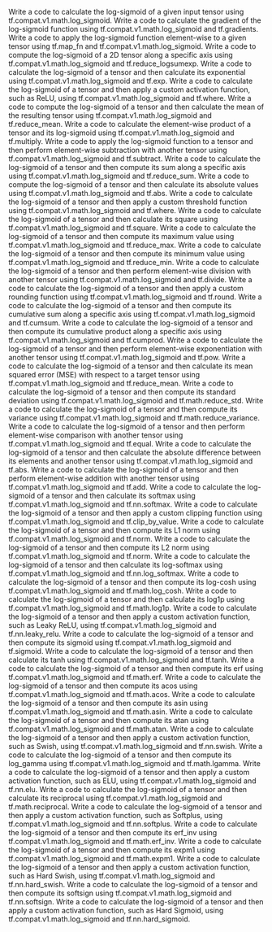 Write a code to calculate the log-sigmoid of a given input tensor using tf.compat.v1.math.log_sigmoid.
Write a code to calculate the gradient of the log-sigmoid function using tf.compat.v1.math.log_sigmoid and tf.gradients.
Write a code to apply the log-sigmoid function element-wise to a given tensor using tf.map_fn and tf.compat.v1.math.log_sigmoid.
Write a code to compute the log-sigmoid of a 2D tensor along a specific axis using tf.compat.v1.math.log_sigmoid and tf.reduce_logsumexp.
Write a code to calculate the log-sigmoid of a tensor and then calculate its exponential using tf.compat.v1.math.log_sigmoid and tf.exp.
Write a code to calculate the log-sigmoid of a tensor and then apply a custom activation function, such as ReLU, using tf.compat.v1.math.log_sigmoid and tf.where.
Write a code to compute the log-sigmoid of a tensor and then calculate the mean of the resulting tensor using tf.compat.v1.math.log_sigmoid and tf.reduce_mean.
Write a code to calculate the element-wise product of a tensor and its log-sigmoid using tf.compat.v1.math.log_sigmoid and tf.multiply.
Write a code to apply the log-sigmoid function to a tensor and then perform element-wise subtraction with another tensor using tf.compat.v1.math.log_sigmoid and tf.subtract.
Write a code to calculate the log-sigmoid of a tensor and then compute its sum along a specific axis using tf.compat.v1.math.log_sigmoid and tf.reduce_sum.
Write a code to compute the log-sigmoid of a tensor and then calculate its absolute values using tf.compat.v1.math.log_sigmoid and tf.abs.
Write a code to calculate the log-sigmoid of a tensor and then apply a custom threshold function using tf.compat.v1.math.log_sigmoid and tf.where.
Write a code to calculate the log-sigmoid of a tensor and then calculate its square using tf.compat.v1.math.log_sigmoid and tf.square.
Write a code to calculate the log-sigmoid of a tensor and then compute its maximum value using tf.compat.v1.math.log_sigmoid and tf.reduce_max.
Write a code to calculate the log-sigmoid of a tensor and then compute its minimum value using tf.compat.v1.math.log_sigmoid and tf.reduce_min.
Write a code to calculate the log-sigmoid of a tensor and then perform element-wise division with another tensor using tf.compat.v1.math.log_sigmoid and tf.divide.
Write a code to calculate the log-sigmoid of a tensor and then apply a custom rounding function using tf.compat.v1.math.log_sigmoid and tf.round.
Write a code to calculate the log-sigmoid of a tensor and then compute its cumulative sum along a specific axis using tf.compat.v1.math.log_sigmoid and tf.cumsum.
Write a code to calculate the log-sigmoid of a tensor and then compute its cumulative product along a specific axis using tf.compat.v1.math.log_sigmoid and tf.cumprod.
Write a code to calculate the log-sigmoid of a tensor and then perform element-wise exponentiation with another tensor using tf.compat.v1.math.log_sigmoid and tf.pow.
Write a code to calculate the log-sigmoid of a tensor and then calculate its mean squared error (MSE) with respect to a target tensor using tf.compat.v1.math.log_sigmoid and tf.reduce_mean.
Write a code to calculate the log-sigmoid of a tensor and then compute its standard deviation using tf.compat.v1.math.log_sigmoid and tf.math.reduce_std.
Write a code to calculate the log-sigmoid of a tensor and then compute its variance using tf.compat.v1.math.log_sigmoid and tf.math.reduce_variance.
Write a code to calculate the log-sigmoid of a tensor and then perform element-wise comparison with another tensor using tf.compat.v1.math.log_sigmoid and tf.equal.
Write a code to calculate the log-sigmoid of a tensor and then calculate the absolute difference between its elements and another tensor using tf.compat.v1.math.log_sigmoid and tf.abs.
Write a code to calculate the log-sigmoid of a tensor and then perform element-wise addition with another tensor using tf.compat.v1.math.log_sigmoid and tf.add.
Write a code to calculate the log-sigmoid of a tensor and then calculate its softmax using tf.compat.v1.math.log_sigmoid and tf.nn.softmax.
Write a code to calculate the log-sigmoid of a tensor and then apply a custom clipping function using tf.compat.v1.math.log_sigmoid and tf.clip_by_value.
Write a code to calculate the log-sigmoid of a tensor and then compute its L1 norm using tf.compat.v1.math.log_sigmoid and tf.norm.
Write a code to calculate the log-sigmoid of a tensor and then compute its L2 norm using tf.compat.v1.math.log_sigmoid and tf.norm.
Write a code to calculate the log-sigmoid of a tensor and then calculate its log-softmax using tf.compat.v1.math.log_sigmoid and tf.nn.log_softmax.
Write a code to calculate the log-sigmoid of a tensor and then compute its log-cosh using tf.compat.v1.math.log_sigmoid and tf.math.log_cosh.
Write a code to calculate the log-sigmoid of a tensor and then calculate its log1p using tf.compat.v1.math.log_sigmoid and tf.math.log1p.
Write a code to calculate the log-sigmoid of a tensor and then apply a custom activation function, such as Leaky ReLU, using tf.compat.v1.math.log_sigmoid and tf.nn.leaky_relu.
Write a code to calculate the log-sigmoid of a tensor and then compute its sigmoid using tf.compat.v1.math.log_sigmoid and tf.sigmoid.
Write a code to calculate the log-sigmoid of a tensor and then calculate its tanh using tf.compat.v1.math.log_sigmoid and tf.tanh.
Write a code to calculate the log-sigmoid of a tensor and then compute its erf using tf.compat.v1.math.log_sigmoid and tf.math.erf.
Write a code to calculate the log-sigmoid of a tensor and then compute its acos using tf.compat.v1.math.log_sigmoid and tf.math.acos.
Write a code to calculate the log-sigmoid of a tensor and then compute its asin using tf.compat.v1.math.log_sigmoid and tf.math.asin.
Write a code to calculate the log-sigmoid of a tensor and then compute its atan using tf.compat.v1.math.log_sigmoid and tf.math.atan.
Write a code to calculate the log-sigmoid of a tensor and then apply a custom activation function, such as Swish, using tf.compat.v1.math.log_sigmoid and tf.nn.swish.
Write a code to calculate the log-sigmoid of a tensor and then compute its log_gamma using tf.compat.v1.math.log_sigmoid and tf.math.lgamma.
Write a code to calculate the log-sigmoid of a tensor and then apply a custom activation function, such as ELU, using tf.compat.v1.math.log_sigmoid and tf.nn.elu.
Write a code to calculate the log-sigmoid of a tensor and then calculate its reciprocal using tf.compat.v1.math.log_sigmoid and tf.math.reciprocal.
Write a code to calculate the log-sigmoid of a tensor and then apply a custom activation function, such as Softplus, using tf.compat.v1.math.log_sigmoid and tf.nn.softplus.
Write a code to calculate the log-sigmoid of a tensor and then compute its erf_inv using tf.compat.v1.math.log_sigmoid and tf.math.erf_inv.
Write a code to calculate the log-sigmoid of a tensor and then compute its expm1 using tf.compat.v1.math.log_sigmoid and tf.math.expm1.
Write a code to calculate the log-sigmoid of a tensor and then apply a custom activation function, such as Hard Swish, using tf.compat.v1.math.log_sigmoid and tf.nn.hard_swish.
Write a code to calculate the log-sigmoid of a tensor and then compute its softsign using tf.compat.v1.math.log_sigmoid and tf.nn.softsign.
Write a code to calculate the log-sigmoid of a tensor and then apply a custom activation function, such as Hard Sigmoid, using tf.compat.v1.math.log_sigmoid and tf.nn.hard_sigmoid.